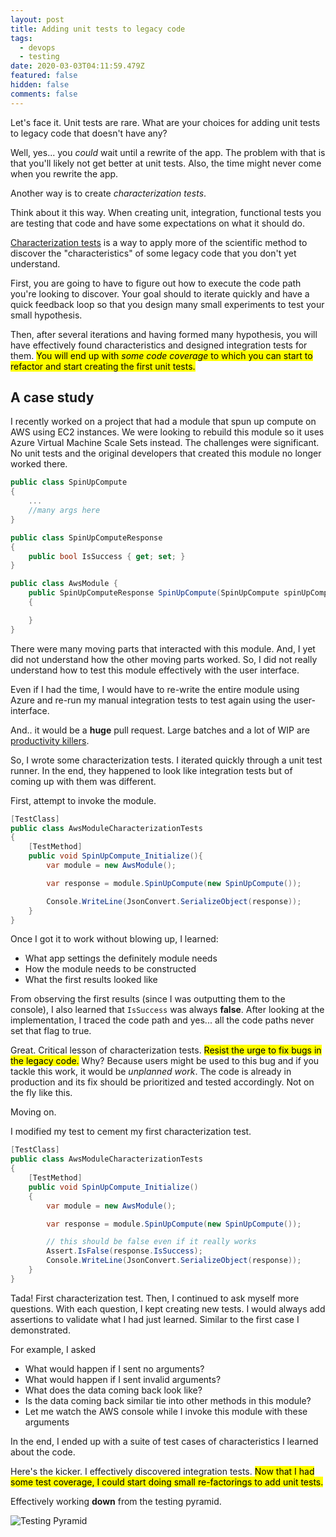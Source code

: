 ```yaml
---
layout: post
title: Adding unit tests to legacy code
tags:
  - devops
  - testing
date: 2020-03-03T04:11:59.479Z
featured: false
hidden: false
comments: false
---
```

Let's face it. Unit tests are rare. What are your choices for adding unit tests to legacy code that doesn't have any? 

Well, yes... you *could* wait until a rewrite of the app. The problem with that is that you'll likely not get better at unit tests. Also, the time might never come when you rewrite the app. 

Another way is to create *characterization tests*.

<!--more--> 

Think about it this way. When creating unit, integration, functional tests you are testing that code and have some expectations on what it should do.  

[Characterization tests](https://michaelfeathers.silvrback.com/characterization-testing) is a way to apply more of the scientific method to discover the "characteristics" of some legacy code that you don't yet understand. 

First, you are going to have to figure out how to execute the code path you're looking to discover. Your goal should to iterate quickly and have a quick feedback loop so that you design many small experiments to test your small hypothesis. 

Then, after several iterations and having formed many hypothesis, you will have effectively found characteristics and designed integration tests for them. <mark>You will end up with <em>some code coverage</em> to which you can start to refactor and start creating the first unit tests.</mark>

## A case study

I recently worked on a project that had a module that spun up compute on AWS using EC2 instances. We were looking to rebuild this module so it uses Azure Virtual Machine Scale Sets instead. The challenges were significant. No unit tests and the original developers that created this module no longer worked there. 

```csharp
public class SpinUpCompute
{
    ...
    //many args here
}

public class SpinUpComputeResponse 
{
    public bool IsSuccess { get; set; }
}

public class AwsModule {
    public SpinUpComputeResponse SpinUpCompute(SpinUpCompute spinUpCompute) 
    {

    }
}
```

There were many moving parts that interacted with this module. And, I yet did not understand how the other moving parts worked. So, I did not really understand how to test this module effectively with the user interface.

Even if I had the time, I would have to re-write the entire module using Azure and re-run my manual integration tests to test again using the user-interface. 

And.. it would be a **huge** pull request. Large batches and a lot of WIP are [productivity killers](https://gaunacode.com/wip-the-silent-killer).

So, I wrote some characterization tests. I iterated quickly through a unit test runner. In the end, they happened to look like integration tests but of coming up with them was different. 

First, attempt to invoke the module.

```csharp
[TestClass]
public class AwsModuleCharacterizationTests 
{
    [TestMethod]
    public void SpinUpCompute_Initialize(){
        var module = new AwsModule();

        var response = module.SpinUpCompute(new SpinUpCompute());

        Console.WriteLine(JsonConvert.SerializeObject(response));
    }
}
```

Once I got it to work without blowing up, I learned:

* What app settings the definitely module needs
* How the module needs to be constructed
* What the first results looked like

From observing the first results (since I was outputting them to the console), I also learned that `IsSuccess` was always **false**. After looking at the implementation, I traced the code path and yes... all the code paths never set that flag to true. 

Great. Critical lesson of characterization tests. <mark>Resist the urge to fix bugs in the legacy code.</mark> Why? Because users might be used to this bug and if you tackle this work, it would be *unplanned work*. The code is already in production and its fix should be prioritized and tested accordingly. Not on the fly like this.

Moving on. 

I modified my test to cement my first characterization test.

```csharp
[TestClass]
public class AwsModuleCharacterizationTests 
{
    [TestMethod]
    public void SpinUpCompute_Initialize()
    {
        var module = new AwsModule();

        var response = module.SpinUpCompute(new SpinUpCompute());

        // this should be false even if it really works
        Assert.IsFalse(response.IsSuccess);
        Console.WriteLine(JsonConvert.SerializeObject(response));
    }
}
```

Tada! First characterization test. Then, I continued to ask myself more questions. With each question, I kept creating new tests. I would always add assertions to validate what I had just learned. Similar to the first case I demonstrated.

For example, I asked

* What would happen if I sent no arguments?
* What would happen if I sent invalid arguments?
* What does the data coming back look like?
* Is the data coming back similar tie into other methods in this module?
* Let me watch the AWS console while I invoke this module with these arguments

In the end, I ended up with a suite of test cases of characteristics I learned about the code. 

Here's the kicker. I effectively discovered integration tests. <mark>Now that I had some test coverage, I could start doing small re-factorings to add unit tests.</mark>

Effectively working **down** from the testing pyramid.

![Testing Pyramid](assets/TestingPyramid.png#center)
